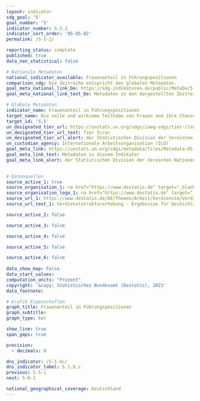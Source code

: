 ```yaml
---
layout: indicator    
sdg_goal: '5'    
goal_number: '5'    
indicator_number: 5.5.2    
indicator_sort_order: '05-05-02'    
permalink: /5-5-2/    

reporting_status: complete    
published: true    
data_non_statistical: false    

# Nationale Metadaten    
national_indicator_available: Frauenanteil in Führungspositionen    
comparison_sdg: Die Zeitreihe entspricht den globalen Metadaten.    
goal_meta_national_link_De: https://sdg-indikatoren.de/public/MetaDe/5.5.2.pdf
goal_meta_national_link_text_De: Metadaten zu den dargestellten Zeitreihen    

# Globale Metadaten    
indicator_name: Frauenanteil in Führungspositionen    
target_name: Die volle und wirksame Teilhabe von Frauen und ihre Chancengleichheit bei der Übernahme von Führungsrollen auf allen Ebenen der Entscheidungsfindung im politischen, wirtschaftlichen und öffentlichen Leben sicherstellen    
target_id: '5.5'    
un_designated_tier_url: https://unstats.un.org/sdgs/iaeg-sdgs/tier-classification/'    
un_designated_tier_url_text: Tier I</a>    
un_designated_tier_url_alert: der Statistischen Division der Vereinten Nationen    
un_custodian_agency: Internationale Arbeitsorganisation (ILO)    
goal_meta_link: https://unstats.un.org/sdgs/metadata/files/Metadata-05-05-02.pdf    
goal_meta_link_text: Metadaten zu diesem Indikator    
goal_meta_link_alert: der Statistischen Division der Vereinten Nationen    
    

# Datenquellen
source_active_1: true
source_organisation_1: <a href="https://www.destatis.de" target="_blank"> Statistisches Bundesamt (Destatis) </a>
source_organisation_logo_1: <a href="https://www.destatis.de" target="_blank"><img src="https://g205sdgs.github.io/sdg-indicators/public/OrgImgDe/destatis.png" alt="Logo destatis" style="height:60px; width:148px"/></a>
source_url_1: https://www.destatis.de/DE/Themen/Arbeit/Verdienste/Verdienste-Verdienstunterschiede/_inhalt.html#sprg233158
source_url_text_1: Verdienststrukturerhebung - Ergebnisse für Deutschland – Fachserie 16, Heft 1

source_active_2: false

source_active_3: false

source_active_4: false

source_active_5: false

source_active_6: false
    
data_show_map: False    
data_start_values:     
computation_units: "Prozent"    
copyright: '&copy; Statistisches Bundesamt (Destatis), 2023'    
data_footnote:     

# Grafik Eigenschaften    
graph_title: Frauenanteil in Führungspositionen
graph_subtitle:     
graph_type: bar    

show_line: true
span_gaps: true

precision:
  - decimals: 0    

dns_indicator: /5-1-bc/
dns_indicator_label: 5.1.b,c
previous: 5-5-1    
next: 5-6-1    

national_geographical_coverage: Deutschland    
---
```


<span></span>